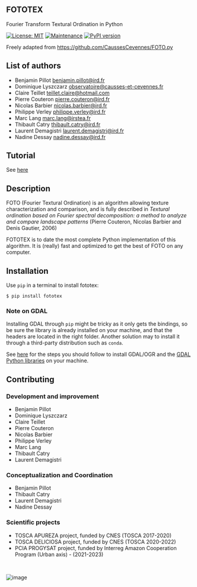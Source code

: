 FOTOTEX
-------

Fourier Transform Textural Ordination in Python

[![License: MIT](https://img.shields.io/badge/License-MIT-yellow.svg)](https://opensource.org/licenses/MIT)
[![Maintenance](https://img.shields.io/badge/Maintained%3F-yes-green.svg)](https://framagit.org/benjaminpillot/fototex/activity)
[![PyPI version](https://badge.fury.io/py/fototex.svg)](https://badge.fury.io/py/fototex)

Freely adapted from https://github.com/CaussesCevennes/FOTO.py

## List of authors
* Benjamin Pillot <benjamin.pillot@ird.fr>
* Dominique Lyszczarz <observatoire@causses-et-cevennes.fr>
* Claire Teillet <teillet.claire@hotmail.com>
* Pierre Couteron <pierre.couteron@ird.fr>
* Nicolas Barbier <nicolas.barbier@ird.fr>
* Philippe Verley <philippe.verley@ird.fr>
* Marc Lang <marc.lang@irstea.fr>
* Thibault Catry <thibault.catry@ird.fr>
* Laurent Demagistri <laurent.demagistri@ird.fr>
* Nadine Dessay <nadine.dessay@ird.fr>

## Tutorial
See [here](https://nbviewer.jupyter.org/urls/framagit.org/benjaminpillot/fototex/-/raw/master/tutorial/tutorial.ipynb)


## Description
FOTO (Fourier Textural Ordination) is an algorithm allowing texture
characterization and comparison, and is fully
described in _Textural ordination based on Fourier spectral 
decomposition: a method to analyze and compare landscape patterns_
(Pierre Couteron, Nicolas Barbier and Denis Gautier, 2006)

FOTOTEX is to date the most complete Python implementation of this 
algorithm. It is (really) fast and optimized to get the best of 
FOTO on any computer.


## Installation
Use `pip` in a terminal to install fototex:
```shell script
$ pip install fototex
```

### Note on GDAL
Installing GDAL through `pip` might be tricky as it only gets
the bindings, so be sure the library is already installed on 
your machine, and that the headers are located in the right
folder. Another solution may to install it through a third-party
distribution such as `conda`.

See [here](https://framagit.org/benjaminpillot/fototex/-/wikis/How-to-install-GDAL) for the steps 
you should follow to install GDAL/OGR and the [GDAL Python libraries](https://pypi.org/project/GDAL/) 
on your machine.

## Contributing

### Development and improvement

* Benjamin Pillot
* Dominique Lyszczarz
* Claire Teillet
* Pierre Couteron
* Nicolas Barbier
* Philippe Verley
* Marc Lang
* Thibault Catry
* Laurent Demagistri

### Conceptualization and Coordination

* Benjamin Pillot
* Thibault Catry
* Laurent Demagistri
* Nadine Dessay

### Scientific projects

* TOSCA APUREZA project, funded by CNES (TOSCA 2017-2020)
* TOSCA DELICIOSA project, funded by CNES (TOSCA 2020-2022)
* PCIA PROGYSAT project, funded by Interreg Amazon Cooperation Program (Urban axis) - (2021-2023)

<br/>

![image](docs/espace-dev-ird.png)
